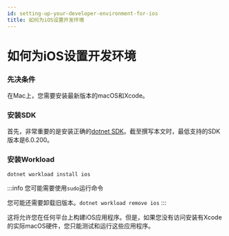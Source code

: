 ```yaml
---
id: setting-up-your-developer-environment-for-ios
title: 如何为iOS设置开发环境
---
```


# 如何为iOS设置开发环境

### 先决条件

在Mac上，您需要安装最新版本的macOS和Xcode。

### 安装SDK

首先，非常重要的是安装正确的[dotnet SDK](https://dotnet.microsoft.com/en-us/download/dotnet/6.0)。截至撰写本文时，最低支持的SDK版本是6.0.200。

### 安装Workload

```bash
dotnet workload install ios
```

:::info
您可能需要使用`sudo`运行命令

您可能还需要卸载旧版本。`dotnet workload remove ios`
:::

这将允许您在任何平台上构建iOS应用程序。但是，如果您没有访问安装有Xcode的实际macOS硬件，您只能测试和运行这些应用程序。
